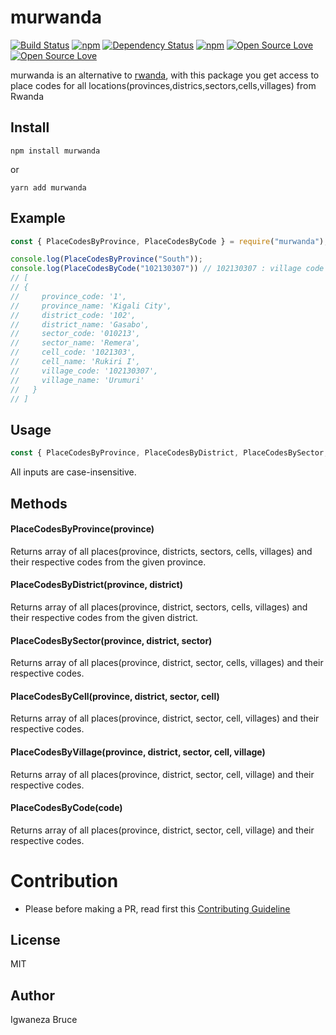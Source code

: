 # murwanda

[![Build Status](https://travis-ci.com/knowbee/murwanda.svg?token=yN9jXnk59suszMqNsJJb&branch=master)](https://travis-ci.com/knowbee/murwanda)
[![npm](https://img.shields.io/npm/dt/murwanda.svg)](https://www.npmjs.com/package/murwanda)
[![Dependency Status](https://david-dm.org/knowbee/murwanda.svg)](https://david-dm.org/knowbee/murwanda)
[![npm](https://img.shields.io/npm/v/murwanda.svg)](https://www.npmjs.com/package/murwanda)
[![Open Source Love](https://badges.frapsoft.com/os/v1/open-source.svg?v=102)](https://github.com/ellerbrock/open-source-badge/)
[![Open Source Love](https://badges.frapsoft.com/os/mit/mit.svg?v=102)](https://github.com/ellerbrock/open-source-badge/)

murwanda is an alternative to [rwanda](https://nodei.co/npm/rwanda/), with this package you get access to place codes for all locations(provinces,districs,sectors,cells,villages) from Rwanda


## Install

```cli
npm install murwanda
```

or

```cli
yarn add murwanda
```


## Example

```js
const { PlaceCodesByProvince, PlaceCodesByCode } = require("murwanda");

console.log(PlaceCodesByProvince("South"));
console.log(PlaceCodesByCode("102130307")) // 102130307 : village code
// [
// {
//     province_code: '1',
//     province_name: 'Kigali City',
//     district_code: '102',
//     district_name: 'Gasabo',
//     sector_code: '010213',
//     sector_name: 'Remera',
//     cell_code: '1021303',
//     cell_name: 'Rukiri I',
//     village_code: '102130307',
//     village_name: 'Urumuri'
//   }
// ]


```

## Usage

```js
const { PlaceCodesByProvince, PlaceCodesByDistrict, PlaceCodesBySector, PlaceCodesByCell, PlaceCodesByVillage, PlaceCodesByCode } = require("murwanda");
```

All inputs are case-insensitive.
## Methods


#### PlaceCodesByProvince(province)

  Returns array of all places(province, districts, sectors, cells, villages) and their respective codes from the given province.

#### PlaceCodesByDistrict(province, district)

  Returns array of all places(province, district, sectors, cells, villages) and their respective codes from the given district.

#### PlaceCodesBySector(province, district, sector)

  Returns array of all places(province, district, sector, cells, villages) and their respective codes.

#### PlaceCodesByCell(province, district, sector, cell)

 Returns array of all places(province, district, sector, cell, villages) and their respective codes.

#### PlaceCodesByVillage(province, district, sector, cell, village)


 Returns array of all places(province, district, sector, cell, village) and their respective codes.


#### PlaceCodesByCode(code)


 Returns array of all places(province, district, sector, cell, village) and their respective codes.

# Contribution

- Please before making a PR, read first this [Contributing Guideline](./CONTRIBUTING.md)

## License

MIT

## Author

Igwaneza Bruce
